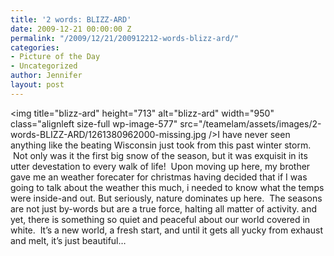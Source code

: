 ```yaml
---
title: '2 words: BLIZZ-ARD'
date: 2009-12-21 00:00:00 Z
permalink: "/2009/12/21/200912212-words-blizz-ard/"
categories:
- Picture of the Day
- Uncategorized
author: Jennifer
layout: post
---
```


<img title="blizz-ard" height="713" alt="blizz-ard" width="950" class="alignleft size-full wp-image-577" src="/teamelam/assets/images/2-words-BLIZZ-ARD/1261380962000-missing.jpg />I have never seen anything like the beating Wisconsin just took from this past winter storm.  Not only was it the first big snow of the season, but it was exquisit in its utter devestation to every walk of life!  Upon moving up here, my brother gave me an weather forecater for christmas having decided that if I was going to talk about the weather this much, i needed to know what the temps were inside-and out. But seriously, nature dominates up here.  The seasons are not just by-words but are a true force, halting all matter of activity. and yet, there is something so quiet and peaceful about our world covered in white.  It&#8217;s a new world, a fresh start, and until it gets all yucky from exhaust and melt, it&#8217;s just beautiful&#8230;
